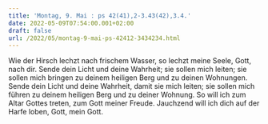 ```yaml
---
title: 'Montag, 9. Mai : ps 42(41),2-3.43(42),3.4.'
date: 2022-05-09T07:54:00.001+02:00
draft: false
url: /2022/05/montag-9-mai-ps-42412-3434234.html
---
```


Wie der Hirsch lechzt nach frischem Wasser, so lechzt meine Seele, Gott, nach dir. Sende dein Licht und deine Wahrheit; sie sollen mich leiten; sie sollen mich bringen zu deinem heiligen Berg und zu deinen Wohnungen. Sende dein Licht und deine Wahrheit, damit sie mich leiten; sie sollen mich führen zu deinem heiligen Berg und zu deiner Wohnung. So will ich zum Altar Gottes treten, zum Gott meiner Freude. Jauchzend will ich dich auf der Harfe loben, Gott, mein Gott.